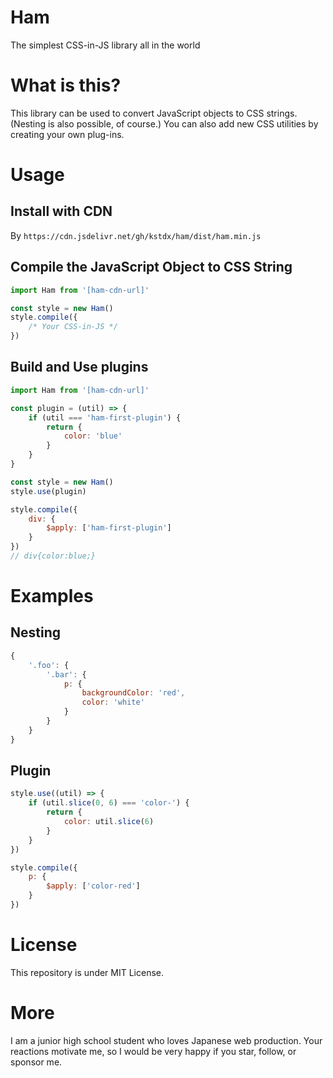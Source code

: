 # Ham

The simplest CSS-in-JS library all in the world

# What is this?

This library can be used to convert JavaScript objects to CSS strings. (Nesting is also possible, of course.) You can also add new CSS utilities by creating your own plug-ins.

# Usage

## Install with CDN

By `https://cdn.jsdelivr.net/gh/kstdx/ham/dist/ham.min.js`

## Compile the JavaScript Object to CSS String

```js
import Ham from '[ham-cdn-url]'

const style = new Ham()
style.compile({
    /* Your CSS-in-JS */
})
```

## Build and Use plugins

```js
import Ham from '[ham-cdn-url]'

const plugin = (util) => {
    if (util === 'ham-first-plugin') {
        return {
            color: 'blue'
        }
    }
}

const style = new Ham()
style.use(plugin)

style.compile({
    div: {
        $apply: ['ham-first-plugin']
    }
})
// div{color:blue;}
```

# Examples

## Nesting

```js
{
    '.foo': {
        '.bar': {
            p: {
                backgroundColor: 'red',
                color: 'white'
            }
        }
    }
}
```

## Plugin

```js
style.use((util) => {
    if (util.slice(0, 6) === 'color-') {
        return {
            color: util.slice(6)
        }
    }
})

style.compile({
    p: {
        $apply: ['color-red']
    }
})
```

# License

This repository is under MIT License.

# More

I am a junior high school student who loves Japanese web production. Your reactions motivate me, so I would be very happy if you star, follow, or sponsor me.
